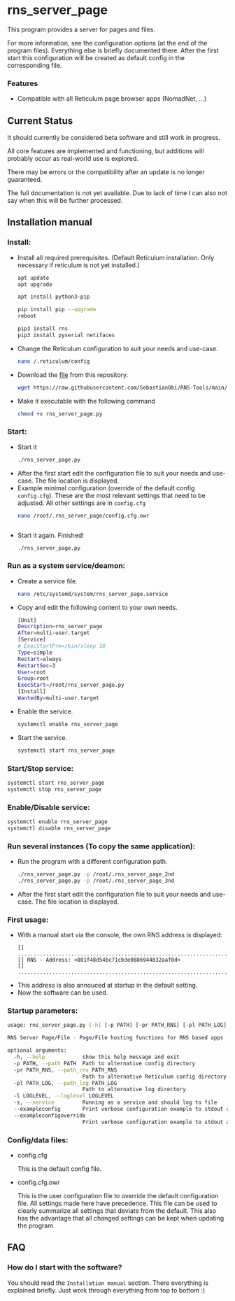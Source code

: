 # rns_server_page
This program provides a server for pages and files.

For more information, see the configuration options (at the end of the program files). Everything else is briefly documented there. After the first start this configuration will be created as default config in the corresponding file.


### Features
- Compatible with all Reticulum page browser apps (NomadNet, ...)


## Current Status
It should currently be considered beta software and still work in progress.

All core features are implemented and functioning, but additions will probably occur as real-world use is explored.

There may be errors or the compatibility after an update is no longer guaranteed.

The full documentation is not yet available. Due to lack of time I can also not say when this will be further processed.


## Installation manual

### Install:
- Install all required prerequisites. (Default Reticulum installation. Only necessary if reticulum is not yet installed.)
  ```bash
  apt update
  apt upgrade
  
  apt install python3-pip
  
  pip install pip --upgrade
  reboot
  
  pip3 install rns
  pip3 install pyserial netifaces
  ```
- Change the Reticulum configuration to suit your needs and use-case.
  ```bash
  nano /.reticulum/config
  ```
- Download the [file](rns_server_page.py) from this repository.
  ```bash
  wget https://raw.githubusercontent.com/SebastianObi/RNS-Tools/main/rns_server_page/rns_server_page.py
  ```
- Make it executable with the following command
  ```bash
  chmod +x rns_server_page.py
  ```

### Start:
- Start it
  ```bash
  ./rns_server_page.py
  ```
- After the first start edit the configuration file to suit your needs and use-case. The file location is displayed.
- Example minimal configuration (override of the default config `config.cfg`). These are the most relevant settings that need to be adjusted. All other settings are in `config.cfg`
  ```bash
  nano /root/.rns_server_page/config.cfg.owr
  ```
  ```bash
  ```
- Start it again. Finished!
  ```bash
  ./rns_server_page.py
  ```


### Run as a system service/deamon:
- Create a service file.
  ```bash
  nano /etc/systemd/system/rns_server_page.service
  ```
- Copy and edit the following content to your own needs.
  ```bash
  [Unit]
  Description=rns_server_page
  After=multi-user.target
  [Service]
  # ExecStartPre=/bin/sleep 10
  Type=simple
  Restart=always
  RestartSec=3
  User=root
  Group=root
  ExecStart=/root/rns_server_page.py
  [Install]
  WantedBy=multi-user.target
  ```
- Enable the service.
  ```bash
  systemctl enable rns_server_page
  ```
- Start the service.
  ```bash
  systemctl start rns_server_page
  ```


### Start/Stop service:
  ```bash
  systemctl start rns_server_page
  systemctl stop rns_server_page
  ```


### Enable/Disable service:
  ```bash
  systemctl enable rns_server_page
  systemctl disable rns_server_page
  ```


### Run several instances (To copy the same application):
- Run the program with a different configuration path.
  ```bash
  ./rns_server_page.py -p /root/.rns_server_page_2nd
  ./rns_server_page.py -p /root/.rns_server_page_3nd
  ```
- After the first start edit the configuration file to suit your needs and use-case. The file location is displayed.


### First usage:
- With a manual start via the console, the own RNS address is displayed:
  ```
  [] ...............................................................................
  [] RNS - Address: <801f48d54bc71cb3e0886944832aaf8d>
  [] ...............................................................................`
  ```
- This address is also annouced at startup in the default setting.
- Now the software can be used.


### Startup parameters:
```bash
usage: rns_server_page.py [-h] [-p PATH] [-pr PATH_RNS] [-pl PATH_LOG] [-l LOGLEVEL] [-s] [--exampleconfig] [--exampleconfigoverride]

RNS Server Page/File - Page/File hosting functions for RNS based apps

optional arguments:
  -h, --help            show this help message and exit
  -p PATH, --path PATH  Path to alternative config directory
  -pr PATH_RNS, --path_rns PATH_RNS
                        Path to alternative Reticulum config directory
  -pl PATH_LOG, --path_log PATH_LOG
                        Path to alternative log directory
  -l LOGLEVEL, --loglevel LOGLEVEL
  -s, --service         Running as a service and should log to file
  --exampleconfig       Print verbose configuration example to stdout and exit
  --exampleconfigoverride
                        Print verbose configuration example to stdout and exit
```


### Config/data files:
- config.cfg
  
  This is the default config file.

- config.cfg.owr
  
  This is the user configuration file to override the default configuration file.
  All settings made here have precedence.
  This file can be used to clearly summarize all settings that deviate from the default.
  This also has the advantage that all changed settings can be kept when updating the program.


## FAQ

### How do I start with the software?
You should read the `Installation manual` section. There everything is explained briefly. Just work through everything from top to bottom :)